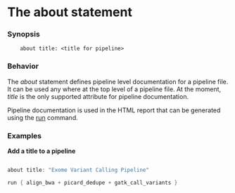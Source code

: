 # The about statement

### Synopsis

    
    
        about title: <title for pipeline>
    
  

### Behavior

The *about* statement defines pipeline level documentation for a pipeline file.  It can be used any where at the top level of a pipeline file.  At the moment, *title* is the only supported attribute for pipeline documentation.

Pipeline documentation is used in the HTML report that can be generated using the [run](run) command.

### Examples

**Add a title to a pipeline**
```groovy 

about title: "Exome Variant Calling Pipeline"

run { align_bwa + picard_dedupe + gatk_call_variants }
```
